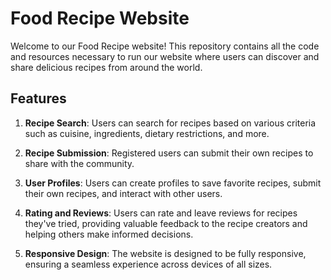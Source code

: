 # Food Recipe Website

Welcome to our Food Recipe website! This repository contains all the code and resources necessary to run our website where users can discover and share delicious recipes from around the world.

## Features

1. **Recipe Search**: Users can search for recipes based on various criteria such as cuisine, ingredients, dietary restrictions, and more.

2. **Recipe Submission**: Registered users can submit their own recipes to share with the community. 

3. **User Profiles**: Users can create profiles to save favorite recipes, submit their own recipes, and interact with other users.

4. **Rating and Reviews**: Users can rate and leave reviews for recipes they've tried, providing valuable feedback to the recipe creators and helping others make informed decisions.

5. **Responsive Design**: The website is designed to be fully responsive, ensuring a seamless experience across devices of all sizes.
